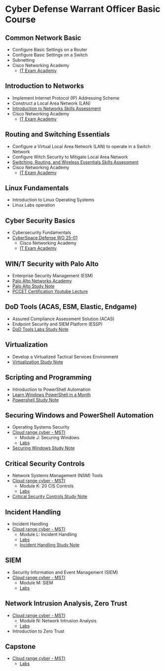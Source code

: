 # Cyber Defense Warrant Officer Basic Course

## Common Network Basic

* Configure Basic Settings on a Router
* Configure Basic Settings on a Switch
* Subnetting
* Cisco Networking Academy
  - [IT Exam Academy](https://itexamanswers.net/)

## Introduction to Networks

* Implement Internet Protocol (IP) Addressing Scheme
* Construct a Local Area Network (LAN)
* [Introduction to Networks Skills Assessment](https://itexamanswers.net/hands-on-skills-exam-ccnav7-itn-skills-assessment-answers.html)
* Cisco Networking Academy
  - [IT Exam Academy](https://itexamanswers.net/)

## Routing and Switching Essentials

* Configure a Virtual Local Area Network (LAN) to operate in a Switch Network
* Configure Witch Security to Mitigate Local Area Network
* [Switching, Routing, and Wireless Essentials Skills Assessment](https://itexamanswers.net/hands-on-skills-exam-ccnav7-srwe-skills-assessment-answers.html)
* Cisco Networking Academy
  - [IT Exam Academy](https://itexamanswers.net/)

## Linux Fundamentals

* Introduction to Linux Operating Systems
* Linux Labs operation

## Cyber Security Basics

* Cybersecurity Fundamentals
* [CyberSpace Defense WO 25-01](https://github.com/SEUNGHO-Y00/ProfessionalStudy/blob/main/WOBC/CyberSpaceDefense.md)
  - Cisco Networking Academy
  - [IT Exam Academy](https://itexamanswers.net/ccna-cybersecurity-operations-cyber-ops-v1-1-exam-answers.html)

## WIN/T Security with Palo Alto

* Enterprise Security Management (ESM)
* [Palo Alto Networks Academy](https://paloaltonetworksacademy.net/)
* [Palo Alto Study Note](https://github.com/SEUNGHO-Y00/ProfessionalStudy/blob/main/WOBC/PaloAlto.md)
* [PCCET Certification Youtube Lecture](https://youtu.be/bKU4VShdPuY?si=FteWn-qWFnk0FIAm)

## DoD Tools (ACAS, ESM, Elastic, Endgame)

* Assured Compliance Assessment Solution (ACAS)
* Endpoint Security and SIEM Platform (ESSP)
* [DoD Tools Labs Study Note](https://github.com/SEUNGHO-Y00/ProfessionalStudy/blob/main/WOBC/DoDToolsLabs.md)

## Virtualization

* Develop a Virtualized Tactical Services Environment
* [Virtualization Study Note](https://github.com/SEUNGHO-Y00/ProfessionalStudy/blob/main/WOBC/Virtualization.md)

## Scripting and Programming

* Introduction to PowerShell Automation
* [Learn Windows PowerShell in a Month](https://www.youtube.com/playlist?list=PL6D474E721138865A)
* [Powershell Study Note](https://github.com/SEUNGHO-Y00/ProfessionalStudy/blob/main/WOBC/PowerShell.md)

## Securing Windows and PowerShell Automation

* Operating Systems Security
* [Cloud range cyber - MSTI](https://certification.cloudrangecyber.com/)
  - Module J: Securing Windows
  - [Labs](https://github.com/SEUNGHO-Y00/ProfessionalStudy/blob/main/WOBC/SecuringWindowsLabs.md)
* [Securing Windows Study Note](https://github.com/SEUNGHO-Y00/ProfessionalStudy/blob/main/WOBC/SecuringWindows.md)

## Critical Security Controls

* Network Systems Management (NSM) Tools
* [Cloud range cyber - MSTI](https://certification.cloudrangecyber.com/)
  - Module K: 20 CIS Controls
  - [Labs](https://github.com/SEUNGHO-Y00/ProfessionalStudy/blob/main/WOBC/CriticalSecurityControlsLabs.md)
* [Critical Security Controls Study Note](https://github.com/SEUNGHO-Y00/ProfessionalStudy/blob/main/WOBC/CriticalSecurityControlsStudyNote.md)

## Incident Handling

* Incident Handling
* [Cloud range cyber - MSTI](https://certification.cloudrangecyber.com/)
  - Module L: Incident Handling
  - [Labs](https://github.com/SEUNGHO-Y00/ProfessionalStudy/blob/main/WOBC/IncidentHandlingLabs.md)
  - [Incident Handling Study Note](https://github.com/SEUNGHO-Y00/ProfessionalStudy/blob/main/WOBC/IncidentHandlingStudyNote.md)

## SIEM

* Security Information and Event Management (SIEM)
* [Cloud range cyber - MSTI](https://certification.cloudrangecyber.com/)
  - Module M: SIEM
  - [Labs](https://github.com/SEUNGHO-Y00/ProfessionalStudy/blob/main/WOBC/SIEMLabs.md)

 ## Network Intrusion Analysis, Zero Trust

* [Cloud range cyber - MSTI](https://certification.cloudrangecyber.com/)
  - Module N: Network Intrusion Analysis
  - [Labs](https://github.com/SEUNGHO-Y00/ProfessionalStudy/blob/main/WOBC/NetworkIntrusionAnalysisLab.md)
* Introduction to Zero Trust

## Capstone

* [Cloud range cyber - MSTI](https://msti.cloudrangecyber.com/#/)
  - [Labs](https://github.com/SEUNGHO-Y00/ProfessionalStudy/blob/main/WOBC/CapstoneLab.md)

